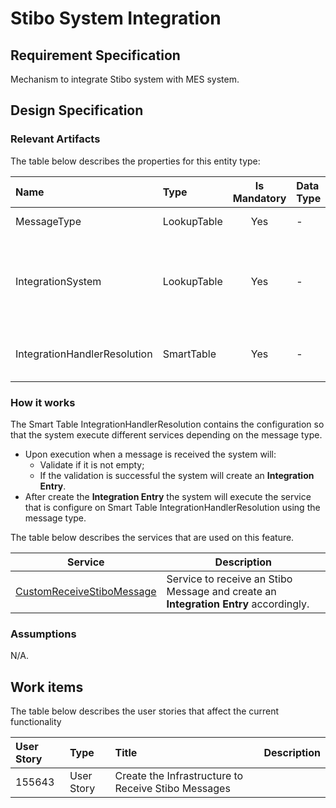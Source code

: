 # Stibo System Integration

## Requirement Specification
Mechanism to integrate Stibo system with MES system.

## Design Specification

### Relevant Artifacts
The table below describes the properties for this entity type:

Name                         | Type             | Is Mandatory | Data Type | Description 
:--------------------------- | :--------------- | :----------: | :-------- | :-----------------------------------------------------------
MessageType                  | LookupTable      | Yes          | -         | Type of the Integration
IntegrationSystem            | LookupTable      | Yes          | -         | Possible types of systems that are available for integration
IntegrationHandlerResolution | SmartTable       | Yes          | -         | Used to resolve the integration handler

### How it works
The Smart Table IntegrationHandlerResolution contains the configuration so that the system execute different services depending on the message type.

* Upon execution when a message is received the system will:
  * Validate if it is not empty;
  * If the validation is successful the system will create an **Integration Entry**.
* After create the **Integration Entry** the system will execute the service that is configure on Smart Table IntegrationHandlerResolution using the message type.

The table below describes the services that are used on this feature.

| Service                                                                                      | Description                                                                          |
| -------------------------------------------------------------------------------------------- | ------------------------------------------------------------------------------------ |
| [CustomReceiveStiboMessage](/cmf.custom.help/cmf.custom.help.techspec>cmf.custom.help.artifacts>cmf.custom.help.services>CustomReceiveStiboMessage) | Service to receive an Stibo Message and create an **Integration Entry** accordingly. |

### Assumptions
N/A.

## Work items

The table below describes the user stories that affect the current functionality

User Story | Type       | Title                                               | Description
:--------- | :--------- | :-------------------------------------------------- | :----------
155643     | User Story | Create the Infrastructure to Receive Stibo Messages |
